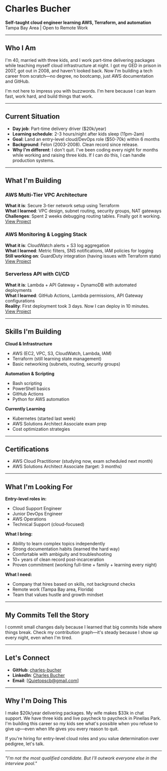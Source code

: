 # Charles Bucher

**Self-taught cloud engineer learning AWS, Terraform, and automation**  
Tampa Bay Area | Open to Remote Work

---

## Who I Am

I'm 40, married with three kids, and I work part-time delivering packages while teaching myself cloud infrastructure at night. I got my GED in prison in 2007, got out in 2008, and haven't looked back. Now I'm building a tech career from scratch—no degree, no bootcamp, just AWS documentation and GitHub.

I'm not here to impress you with buzzwords. I'm here because I can learn fast, work hard, and build things that work.

---

## Current Situation

- **Day job**: Part-time delivery driver ($20k/year)
- **Learning schedule**: 2-3 hours/night after kids sleep (11pm-2am)
- **Goal**: Land an entry-level cloud/DevOps role ($50-70k) within 6 months
- **Background**: Felon (2003-2008). Clean record since release.
- **Why I'm different**: I don't quit. I've been coding every night for months while working and raising three kids. If I can do this, I can handle production systems.

---

## What I'm Building

### AWS Multi-Tier VPC Architecture
**What it is**: Secure 3-tier network setup using Terraform  
**What I learned**: VPC design, subnet routing, security groups, NAT gateways  
**Challenges**: Spent 2 weeks debugging routing tables. Finally got it working.  
[View Project](#)

### AWS Monitoring & Logging Stack
**What it is**: CloudWatch alerts + S3 log aggregation  
**What I learned**: Metric filters, SNS notifications, IAM policies for logging  
**Still working on**: GuardDuty integration (having issues with Terraform state)  
[View Project](#)

### Serverless API with CI/CD
**What it is**: Lambda + API Gateway + DynamoDB with automated deployments  
**What I learned**: GitHub Actions, Lambda permissions, API Gateway configurations  
**Reality**: First deployment took 3 days. Now I can deploy in 10 minutes.  
[View Project](#)

---

## Skills I'm Building

**Cloud & Infrastructure**
- AWS (EC2, VPC, S3, CloudWatch, Lambda, IAM)
- Terraform (still learning state management)
- Basic networking (subnets, routing, security groups)

**Automation & Scripting**
- Bash scripting
- PowerShell basics
- GitHub Actions
- Python for AWS automation

**Currently Learning**
- Kubernetes (started last week)
- AWS Solutions Architect Associate exam prep
- Cost optimization strategies

---

## Certifications

- AWS Cloud Practitioner (studying now, exam scheduled next month)
- AWS Solutions Architect Associate (target: 3 months)

---

## What I'm Looking For

**Entry-level roles in:**
- Cloud Support Engineer
- Junior DevOps Engineer  
- AWS Operations
- Technical Support (cloud-focused)

**What I bring:**
- Ability to learn complex topics independently
- Strong documentation habits (learned the hard way)
- Comfortable with ambiguity and troubleshooting
- 10+ years of clean record post-incarceration
- Proven commitment (working full-time + family + learning every night)

**What I need:**
- Company that hires based on skills, not background checks
- Remote work (Tampa Bay area, Florida)
- Team that values hustle and growth mindset

---

## My Commits Tell the Story

I commit small changes daily because I learned that big commits hide where things break. Check my contribution graph—it's steady because I show up every night, even when I'm tired.

---

## Let's Connect

- **GitHub**: [charles-bucher](https://github.com/charles-bucher)
- **LinkedIn**: [Charles Bucher](https://linkedin.com/in/charles-bucher)
- **Email**: [Quietopscb@gmail.com]

---

## Why I'm Doing This

I make $20k/year delivering packages. My wife makes $33k in chat support. We have three kids and live paycheck to paycheck in Pinellas Park. I'm building this career so my kids see what's possible when you refuse to give up—even when life gives you every reason to quit.

If you're hiring for entry-level cloud roles and you value determination over pedigree, let's talk.

---

*"I'm not the most qualified candidate. But I'll outwork everyone else in the interview pool."*
